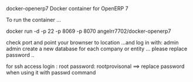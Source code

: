 docker-openerp7
Docker container for OpenERP 7

To run the container ...

docker run -d -p 22 -p 8069 -p 8070 angelrr7702/docker-openerp7

check port and point your brownser to location ...and log in with: admin admin create a new database for each company or entity ... please replace password ..

for ssh access login : root password: rootprovisonal ==> replace password when using it with passwd command
